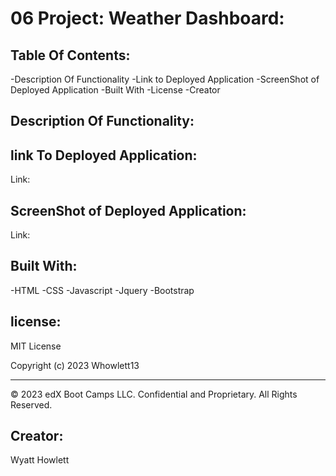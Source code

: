 # 06 Project: Weather Dashboard:



## Table Of Contents:
-Description Of Functionality
-Link to Deployed Application
-ScreenShot of Deployed Application
-Built With
-License
-Creator

## Description Of Functionality:


## link To Deployed Application:

Link:  


## ScreenShot of Deployed Application:

Link: 

## Built With:
-HTML
-CSS
-Javascript
-Jquery
-Bootstrap


## license:

MIT License

Copyright (c) 2023 Whowlett13

- - -
© 2023 edX Boot Camps LLC. Confidential and Proprietary. All Rights Reserved.

## Creator:
Wyatt Howlett
